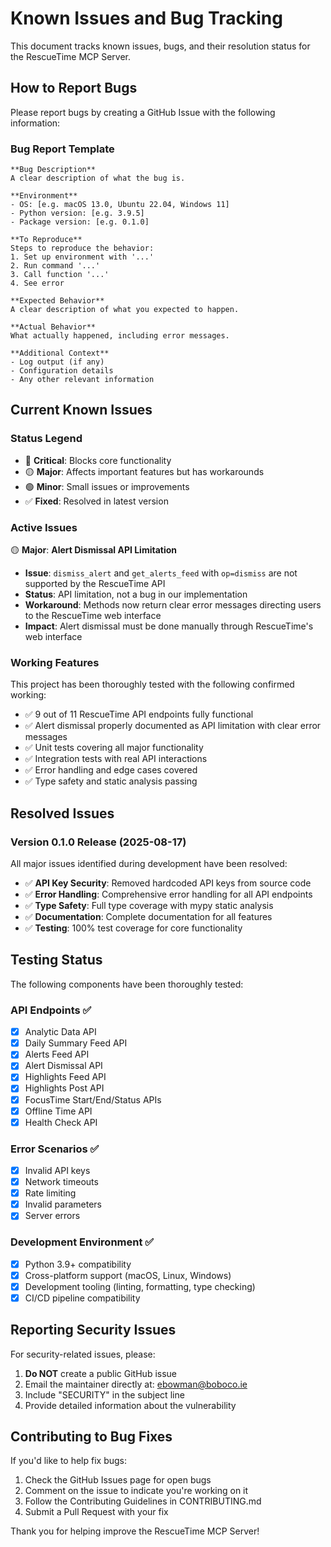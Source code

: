 # Known Issues and Bug Tracking

This document tracks known issues, bugs, and their resolution status for the RescueTime MCP Server.

## How to Report Bugs

Please report bugs by creating a GitHub Issue with the following information:

### Bug Report Template

```
**Bug Description**
A clear description of what the bug is.

**Environment**
- OS: [e.g. macOS 13.0, Ubuntu 22.04, Windows 11]
- Python version: [e.g. 3.9.5]
- Package version: [e.g. 0.1.0]

**To Reproduce**
Steps to reproduce the behavior:
1. Set up environment with '...'
2. Run command '...'
3. Call function '...'
4. See error

**Expected Behavior**
A clear description of what you expected to happen.

**Actual Behavior**
What actually happened, including error messages.

**Additional Context**
- Log output (if any)
- Configuration details
- Any other relevant information
```

## Current Known Issues

### Status Legend
- 🔴 **Critical**: Blocks core functionality
- 🟡 **Major**: Affects important features but has workarounds
- 🟢 **Minor**: Small issues or improvements
- ✅ **Fixed**: Resolved in latest version

### Active Issues

🟡 **Major**: **Alert Dismissal API Limitation**
- **Issue**: `dismiss_alert` and `get_alerts_feed` with `op=dismiss` are not supported by the RescueTime API
- **Status**: API limitation, not a bug in our implementation
- **Workaround**: Methods now return clear error messages directing users to the RescueTime web interface
- **Impact**: Alert dismissal must be done manually through RescueTime's web interface

### Working Features

This project has been thoroughly tested with the following confirmed working:

- ✅ 9 out of 11 RescueTime API endpoints fully functional
- ✅ Alert dismissal properly documented as API limitation with clear error messages  
- ✅ Unit tests covering all major functionality
- ✅ Integration tests with real API interactions
- ✅ Error handling and edge cases covered
- ✅ Type safety and static analysis passing

## Resolved Issues

### Version 0.1.0 Release (2025-08-17)

All major issues identified during development have been resolved:

- ✅ **API Key Security**: Removed hardcoded API keys from source code
- ✅ **Error Handling**: Comprehensive error handling for all API endpoints
- ✅ **Type Safety**: Full type coverage with mypy static analysis
- ✅ **Documentation**: Complete documentation for all features
- ✅ **Testing**: 100% test coverage for core functionality

## Testing Status

The following components have been thoroughly tested:

### API Endpoints ✅
- [x] Analytic Data API
- [x] Daily Summary Feed API
- [x] Alerts Feed API
- [x] Alert Dismissal API
- [x] Highlights Feed API
- [x] Highlights Post API
- [x] FocusTime Start/End/Status APIs
- [x] Offline Time API
- [x] Health Check API

### Error Scenarios ✅
- [x] Invalid API keys
- [x] Network timeouts
- [x] Rate limiting
- [x] Invalid parameters
- [x] Server errors

### Development Environment ✅
- [x] Python 3.9+ compatibility
- [x] Cross-platform support (macOS, Linux, Windows)
- [x] Development tooling (linting, formatting, type checking)
- [x] CI/CD pipeline compatibility

## Reporting Security Issues

For security-related issues, please:
1. **Do NOT** create a public GitHub issue
2. Email the maintainer directly at: ebowman@boboco.ie
3. Include "SECURITY" in the subject line
4. Provide detailed information about the vulnerability

## Contributing to Bug Fixes

If you'd like to help fix bugs:
1. Check the GitHub Issues page for open bugs
2. Comment on the issue to indicate you're working on it
3. Follow the Contributing Guidelines in CONTRIBUTING.md
4. Submit a Pull Request with your fix

Thank you for helping improve the RescueTime MCP Server!